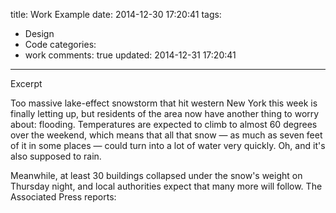 title: Work Example
date: 2014-12-30 17:20:41
tags:
- Design
- Code
categories:
- work
comments: true
updated: 2014-12-31 17:20:41
---
<!-- more -->
Excerpt
<!-- more -->

<span class="dropcap">T</span>oo massive lake-effect snowstorm that hit western New York this week is finally letting up, but residents of the area now have another thing to worry about: flooding. Temperatures are expected to climb to almost 60 degrees over the weekend, which means that all that snow — as much as seven feet of it in some places — could turn into a lot of water very quickly. Oh, and it's also supposed to rain.

Meanwhile, at least 30 buildings collapsed under the snow's weight on Thursday night, and local authorities expect that many more will follow. The Associated Press reports: